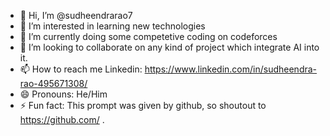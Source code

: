 - 👋 Hi, I’m @sudheendrarao7
- 👀 I’m interested in learning new technologies
- 🌱 I’m currently doing some competetive coding on codeforces
- 💞️ I’m looking to collaborate on any kind of project which integrate AI into it.
- 📫 How to reach me Linkedin: https://www.linkedin.com/in/sudheendra-rao-495671308/
- 😄 Pronouns: He/Him
- ⚡ Fun fact: This prompt was given by github, so shoutout to https://github.com/ .

